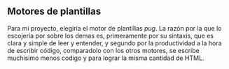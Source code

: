 ## Motores de plantillas

Para mi proyecto, elegiría el motor de plantillas *pug*. 
La razón por la que lo escojería por sobre los demas es, primeramente por su sintaxis, que es clara y simple de leer y entender, y segundo por la productividad a la hora de escribir código, comparadolo con los otros motores, se escribe muchisimo menos codigo y para lograr la misma cantidad de HTML. 